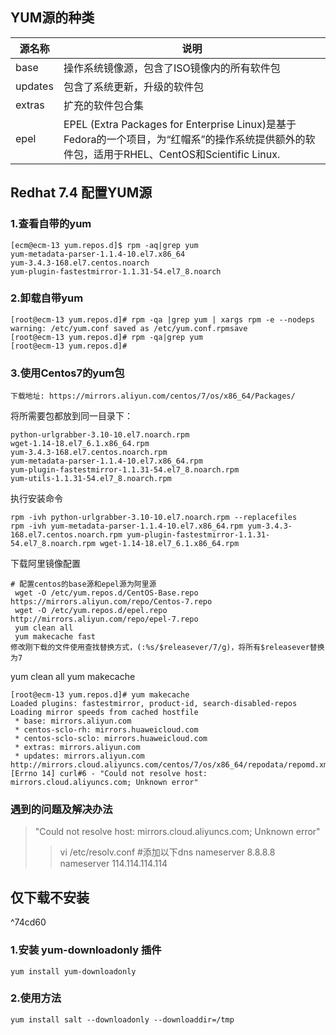 ## YUM源的种类

|源名称|说明|
|------|------|
|base	|操作系统镜像源，包含了ISO镜像内的所有软件包
|updates|	包含了系统更新，升级的软件包
|extras	|扩充的软件包合集
|epel	|EPEL (Extra Packages for Enterprise Linux)是基于Fedora的一个项目，为“红帽系”的操作系统提供额外的软件包，适用于RHEL、CentOS和Scientific Linux.

## Redhat 7.4 配置YUM源
### 1.查看自带的yum
``` shell
[ecm@ecm-13 yum.repos.d]$ rpm -aq|grep yum
yum-metadata-parser-1.1.4-10.el7.x86_64
yum-3.4.3-168.el7.centos.noarch
yum-plugin-fastestmirror-1.1.31-54.el7_8.noarch

```
### 2.卸载自带yum
``` shell
[root@ecm-13 yum.repos.d]# rpm -qa |grep yum | xargs rpm -e --nodeps
warning: /etc/yum.conf saved as /etc/yum.conf.rpmsave
[root@ecm-13 yum.repos.d]# rpm -qa|grep yum
[root@ecm-13 yum.repos.d]#

```

### 3.使用Centos7的yum包

	下载地址: https://mirrors.aliyun.com/centos/7/os/x86_64/Packages/
将所需要包都放到同一目录下：

``` shell
python-urlgrabber-3.10-10.el7.noarch.rpm
wget-1.14-18.el7_6.1.x86_64.rpm
yum-3.4.3-168.el7.centos.noarch.rpm
yum-metadata-parser-1.1.4-10.el7.x86_64.rpm
yum-plugin-fastestmirror-1.1.31-54.el7_8.noarch.rpm
yum-utils-1.1.31-54.el7_8.noarch.rpm

```

执行安装命令

``` shell
rpm -ivh python-urlgrabber-3.10-10.el7.noarch.rpm --replacefiles
rpm -ivh yum-metadata-parser-1.1.4-10.el7.x86_64.rpm yum-3.4.3-168.el7.centos.noarch.rpm yum-plugin-fastestmirror-1.1.31-54.el7_8.noarch.rpm wget-1.14-18.el7_6.1.x86_64.rpm
```

下载阿里镜像配置
``` shell
# 配置centos的base源和epel源为阿里源  
 wget -O /etc/yum.repos.d/CentOS-Base.repo https://mirrors.aliyun.com/repo/Centos-7.repo  
 wget -O /etc/yum.repos.d/epel.repo http://mirrors.aliyun.com/repo/epel-7.repo  
 yum clean all  
 yum makecache fast
修改刚下载的文件使用查找替换方式，(:%s/$releasever/7/g)，将所有$releasever替换为7
```

yum clean all
yum makecache

``` shell
[root@ecm-13 yum.repos.d]# yum makecache
Loaded plugins: fastestmirror, product-id, search-disabled-repos
Loading mirror speeds from cached hostfile
 * base: mirrors.aliyun.com
 * centos-sclo-rh: mirrors.huaweicloud.com
 * centos-sclo-sclo: mirrors.huaweicloud.com
 * extras: mirrors.aliyun.com
 * updates: mirrors.aliyun.com
http://mirrors.cloud.aliyuncs.com/centos/7/os/x86_64/repodata/repomd.xml: [Errno 14] curl#6 - "Could not resolve host: mirrors.cloud.aliyuncs.com; Unknown error"
```

### 遇到的问题及解决办法

> "Could not resolve host: mirrors.cloud.aliyuncs.com; Unknown error"
>>
>>vi /etc/resolv.conf
>>#添加以下dns
>> nameserver 8.8.8.8
>> nameserver 114.114.114.114

## 仅下载不安装

^74cd60

### 1.安装 yum-downloadonly 插件
``` shell
yum install yum-downloadonly
```
### 2.使用方法
``` shell
yum install salt --downloadonly --downloaddir=/tmp
```
